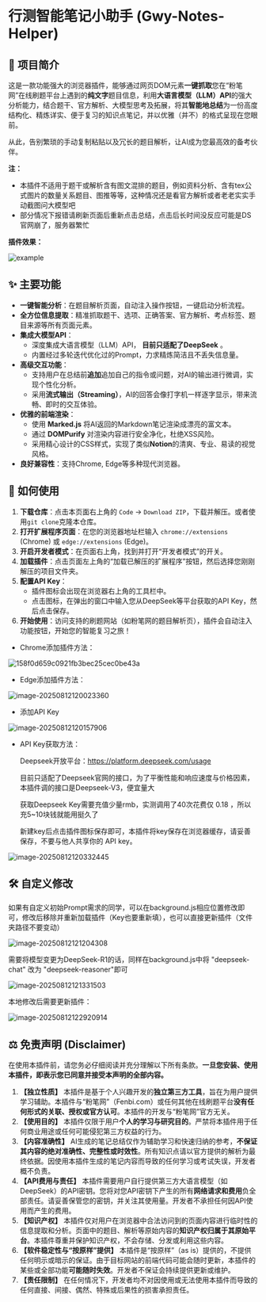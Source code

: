 # 行测智能笔记小助手 (Gwy-Notes-Helper)

## 🚀 项目简介

这是一款功能强大的浏览器插件，能够通过网页DOM元素**一键抓取**您在“粉笔网”在线刷题平台上遇到的**纯文字**题目信息，利用**大语言模型（LLM）API**的强大分析能力，结合题干、官方解析、大模型思考及拓展，将其**智能地总结**为一份高度结构化、精炼详实、便于复习的知识点笔记，并以优雅（并不）的格式呈现在您眼前。

从此，告别繁琐的手动复制粘贴以及冗长的题目解析，让AI成为您最高效的备考伙伴。

**注：**

* 本插件不适用于题干或解析含有图文混排的题目，例如资料分析、含有tex公式图片的数量关系题目、图推等等，这种情况还是看官方解析或者老老实实手动截图问大模型吧
* 部分情况下报错请刷新页面后重新点击总结，点击后长时间没反应可能是DS官网崩了，服务器繁忙

**插件效果：**

![example](./img/example.gif)

## ✨ 主要功能

- **一键智能分析**：在题目解析页面，自动注入操作按钮，一键启动分析流程。
- **全方位信息提取**：精准抓取题干、选项、正确答案、官方解析、考点标签、题目来源等所有页面元素。
- **集成大模型API**：
  - 深度集成大语言模型（LLM）API， **目前只适配了DeepSeek** 。
  - 内置经过多轮迭代优化过的Prompt，力求精炼简洁且不丢失信息量。
- **高级交互功能**：
  - 支持用户在总结前**追加**追加自己的指令或问题，对AI的输出进行微调，实现个性化分析。
  - 采用**流式输出（Streaming）**，AI的回答会像打字机一样逐字显示，带来流畅、即时的交互体验。
- **优雅的前端渲染**：
  - 使用 **Marked.js** 将AI返回的Markdown笔记渲染成漂亮的富文本。
  - 通过 **DOMPurify** 对渲染内容进行安全净化，杜绝XSS风险。
  - 采用精心设计的CSS样式，实现了类似**Notion**的清爽、专业、易读的视觉风格。
- **良好兼容性**：支持Chrome, Edge等多种现代浏览器。

## 🚀 如何使用

1. **下载仓库**：点击本页面右上角的 `Code` -> `Download ZIP`，下载并解压。或者使用`git clone`克隆本仓库。
2. **打开扩展程序页面**：在您的浏览器地址栏输入 `chrome://extensions` (Chrome) 或 `edge://extensions` (Edge)。
3. **开启开发者模式**：在页面右上角，找到并打开“开发者模式”的开关。
4. **加载插件**：点击页面左上角的“加载已解压的扩展程序”按钮，然后选择您刚刚解压的项目文件夹。
5. **配置API Key**：
   - 插件图标会出现在浏览器右上角的工具栏中。
   - 点击图标，在弹出的窗口中输入您从DeepSeek等平台获取的API Key，然后点击保存。
6. **开始使用**：访问支持的刷题网站（如粉笔网的题目解析页），插件会自动注入功能按钮，开始您的智能复习之旅！

* Chrome添加插件方法：

![158f0d659c0921fb3bec25cec0be43a](./img/158f0d659c0921fb3bec25cec0be43a.png)

* Edge添加插件方法：

![image-20250812120023360](./img/image-20250812120023360.png)

* 添加API Key

![image-20250812120157906](./img/image-20250812120157906.png)

* API Key获取方法：

  Deepseek开放平台：https://platform.deepseek.com/usage

  目前只适配了Deepseek官网的接口，为了平衡性能和响应速度与价格因素，本插件调的接口是Deepseek-V3，便宜量大

  获取Deepseek Key需要充值少量rmb，实测调用了40次花费仅 $0.18$ ，所以充5~10块钱就能用挺久了

  新建key后点击插件图标保存即可，本插件将key保存在浏览器缓存，请妥善保存，不要与他人共享你的 API key。

![image-20250812120332445](./img/image-20250812120332445.png)

## 🛠️ 自定义修改

如果有自定义初始Prompt需求的同学，可以在background.js相应位置修改即可，修改后移除并重新加载插件（Key也要重新填），也可以直接更新插件（文件夹路径不要变动）

![image-20250812121204308](./img/image-20250812121204308.png)

需要将模型变更为DeepSeek-R1的话，同样在background.js中将 "deepseek-chat" 改为 "deepseek-reasoner"即可

![image-20250812121331503](./img/image-20250812121331503.png)

本地修改后需要更新插件：

![image-20250812122920914](./img/image-20250812122920914.png)

## ⚖️ 免责声明 (Disclaimer)

在使用本插件前，请您务必仔细阅读并充分理解以下所有条款。**一旦您安装、使用本插件，即表示您已同意并接受本声明的全部内容。**

1. **【独立性质】**
   本插件是基于个人兴趣开发的**独立第三方工具**，旨在为用户提供学习辅助。本插件与“粉笔网”（Fenbi.com）或任何其他在线刷题平台**没有任何形式的关联、授权或官方认可**。本插件的开发与“粉笔网”官方无关。
2. **【使用目的】**
   本插件仅限于用户**个人的学习与研究目的**。严禁将本插件用于任何商业用途或任何可能侵犯第三方权益的行为。
3. **【内容准确性】**
   AI生成的笔记总结仅作为辅助学习和快速归纳的参考，**不保证其内容的绝对准确性、完整性或时效性**。所有知识点请以官方提供的解析为最终依据。因使用本插件生成的笔记内容而导致的任何学习或考试失误，开发者概不负责。
4. **【API费用与责任】**
   本插件需要用户自行提供第三方大语言模型（如DeepSeek）的API密钥。您将对您API密钥下产生的所有**网络请求和费用**负全部责任。请妥善保管您的密钥，并关注其使用量。开发者不承担任何因API使用而产生的费用。
5. **【知识产权】**
   本插件仅对用户在浏览器中合法访问到的页面内容进行临时性的信息提取和分析。页面中的题目、解析等原始内容的**知识产权归属于其原始平台**。本插件尊重并保护知识产权，不会存储、分发或利用这些内容。
6. **【软件稳定性与“按原样”提供】**
   本插件是“按原样”（as is）提供的，不提供任何明示或暗示的保证。由于目标网站的前端代码可能会随时更新，本插件的某些或全部功能**可能随时失效**。开发者不保证会持续提供更新或维护。
7. **【责任限制】**
   在任何情况下，开发者均不对因使用或无法使用本插件而导致的任何直接、间接、偶然、特殊或后果性的损害承担责任。
